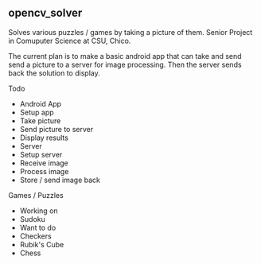## opencv_solver
Solves various puzzles / games by taking a picture of them. Senior Project in Comuputer Science at CSU, Chico.

The current plan is to make a basic android app that can take and send send a picture to a server for image processing. Then the server sends back the solution to display.

Todo
 - Android App
  - Setup app
  - Take picture
  - Send picture to server
  - Display results
 - Server
  - Setup server
  - Receive image
  - Process image
  - Store / send image back
 
Games / Puzzles
- Working on
 - Sudoku
- Want to do  
 - Checkers
 - Rubik's Cube
 - Chess
